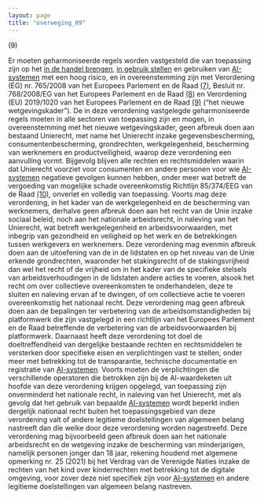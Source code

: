 ```yaml
---
layout: page
title: "overweging_09"
---
```


(9) 

Er moeten geharmoniseerde regels worden vastgesteld die van toepassing zijn op het [in de handel brengen](a3.md#^handel), [in gebruik stellen](a3.md#^gebruik) en gebruiken van [AI-systemen](a3.md#^ai-systeem) met een hoog risico, en in overeenstemming zijn met Verordening (EG) nr. 765/2008 van het Europees Parlement en de Raad [(7)](#ntr7-L_202401689NL.000101-E0007), Besluit nr. 768/2008/EG van het Europees Parlement en de Raad [(8)](#ntr8-L_202401689NL.000101-E0008) en Verordening (EU) 2019/1020 van het Europees Parlement en de Raad [(9)](#ntr9-L_202401689NL.000101-E0009) (“het nieuwe wetgevingskader”). De in deze verordening vastgelegde geharmoniseerde regels moeten in alle sectoren van toepassing zijn en mogen, in overeenstemming met het nieuwe wetgevingskader, geen afbreuk doen aan bestaand Unierecht, met name het Unierecht inzake gegevensbescherming, consumentenbescherming, grondrechten, werkgelegenheid, bescherming van werknemers en productveiligheid, waarop deze verordening een aanvulling vormt. Bijgevolg blijven alle rechten en rechtsmiddelen waarin dat Unierecht voorziet voor consumenten en andere personen voor wie [AI-systemen](a3.md#^ai-systeem) negatieve gevolgen kunnen hebben, onder meer wat betreft de vergoeding van mogelijke schade overeenkomstig Richtlijn 85/374/EEG van de Raad [(10)](#ntr10-L_202401689NL.000101-E0010), onverlet en volledig van toepassing. Voorts mag deze verordening, in het kader van de werkgelegenheid en de bescherming van werknemers, derhalve geen afbreuk doen aan het recht van de Unie inzake sociaal beleid, noch aan het nationale arbeidsrecht, in naleving van het Unierecht, wat betreft werkgelegenheid en arbeidsvoorwaarden, met inbegrip van gezondheid en veiligheid op het werk en de betrekkingen tussen werkgevers en werknemers. Deze verordening mag evenmin afbreuk doen aan de uitoefening van de in de lidstaten en op het niveau van de Unie erkende grondrechten, waaronder het stakingsrecht of de stakingsvrijheid dan wel het recht of de vrijheid om in het kader van de specifieke stelsels van arbeidsverhoudingen in de lidstaten andere acties te voeren, alsook het recht om over collectieve overeenkomsten te onderhandelen, deze te sluiten en naleving ervan af te dwingen, of om collectieve actie te voeren overeenkomstig het nationaal recht. Deze verordening mag geen afbreuk doen aan de bepalingen ter verbetering van de arbeidsomstandigheden bij platformwerk die zijn vastgelegd in een richtlijn van het Europees Parlement en de Raad betreffende de verbetering van de arbeidsvoorwaarden bij platformwerk. Daarnaast heeft deze verordening tot doel de doeltreffendheid van dergelijke bestaande rechten en rechtsmiddelen te versterken door specifieke eisen en verplichtingen vast te stellen, onder meer met betrekking tot de transparantie, technische documentatie en registratie van [AI-systemen](a3.md#^ai-systeem). Voorts moeten de verplichtingen die verschillende operatoren die betrokken zijn bij de AI-waardeketen uit hoofde van deze verordening krijgen opgelegd, van toepassing zijn onverminderd het nationale recht, in naleving van het Unierecht, met als gevolg dat het gebruik van bepaalde [AI-systemen](a3.md#^ai-systeem) wordt beperkt indien dergelijk nationaal recht buiten het toepassingsgebied van deze verordening valt of andere legitieme doelstellingen van algemeen belang nastreeft dan die welke door deze verordening worden nagestreefd. Deze verordening mag bijvoorbeeld geen afbreuk doen aan het nationale arbeidsrecht en de wetgeving inzake de bescherming van minderjarigen, namelijk personen jonger dan 18 jaar, rekening houdend met algemene opmerking nr. 25 (2021) bij het Verdrag van de Verenigde Naties inzake de rechten van het kind over kinderrechten met betrekking tot de digitale omgeving, voor zover deze niet specifiek zijn voor [AI-systemen](a3.md#^ai-systeem) en andere legitieme doelstellingen van algemeen belang nastreven.